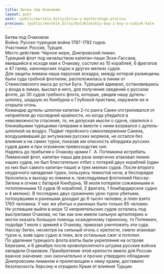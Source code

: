 ```yaml
---
title: Битва под Очаковом
layout: post
next: /public/morskie_bitvy/bitva-u-bosforskogo-proliva
previous: /public/morskie_bitvy/balaklavskiy-boy-i-boy-u-sudjuk-kale
---
```


Битва под Очаковом   
Война: Русско-турецкая война 1787-1792 годов.  
Участники: Россия, Турция.  
Место действия: Черное море, Днепровский лиман.  
Турецкий флот под начальством капитан-паши Эски-Гассана, явившийся в исходе мая к Очакову, состоял из 10 кораблей, 6 фрегатов и 47 галер, канонерских лодок и других мелких судов.   
Для защиты лимана наша парусная эскадра, между которой размещены были суда гребной флотилии, расположилась в линии от Станиславского мыса до устья Буга. Турецкий адмирал, остановившись у входа в лиман, выслал в него, для получения сведений о русском флоте, до 30 судов гребного флота, которые, увидев нашу дупель-шлюпку, шедшую из Кинбурна к Глубокой пристани, окружили ее и открыли огонь.   
Командир дупель-шлюпки капитан 2-го ранга Сакен отстреливался от неприятеля до последней крайности, но когда убедился в невозможности спасения, то, не допуская мысли о сдаче, свалился с ближайшими турецкими галерами и вместе с ними взорвался с дупель-шлюпкой на воздух. Подвиг геройского самоотвержения Сакена, воодушевивший до энтузиазма русских моряков, не остался без влияния и на самих турок, показав им опасность абордажа русских судов даже и при огромном превосходстве сил.   
Надеясь до прибытия к Очакову армии Г. А. Потемкина истребить Лиманский флот, капитан-паша два раза энергично атаковал линию наших судов, но был блистательно отбит с потерей двух кораблей (один из них был самого капитан-паши) и трех мелких судов. После второго неудачного нападения турки, пользуясь темнотой ночи, в беспорядке бросились к выходу из лимана и, преследуемые флотилией Нассау-Зигена и огнем с батарей Кинбурна, 18 июля потеряли сожженными и потопленными 13 судов (6 кораблей, 2 фрегата, 1 бомбардирское судно и 4 мелких). В последних двух сражениях урон турок убитыми, потонувшими и ранеными доходил до 6 тысяч человек; в плен взято 1763 человека. У нас же убитых и раненых было только 85 человек.   
Не успевшие выйти в море 12 неприятельских судов остались под выстрелами Очакова, но так как они имели сильную артиллерию и могли оказать большую помощь осажденному гарнизону, то Потемкин, подойдя 1 июля с армией к Очакову, приказал уничтожить эти суда. Нассау-Зиген, несмотря на сильный огонь с крепости, смело атаковал турок и, взяв одно судно в плен, все остальные сжег и потопил.   
По удалении турецкого флота взяты были укрепления на острове Березани, и 6 декабря после кровопролитного штурма русские войска овладели Очаковом. Приобретение этой крепости имело для России важное значение: оно окончательно и прочно утвердило обладание Днепровским лиманом и прилегающим к нему краем, доставило безопасность Херсону и оградило Крым от влияния Турции.